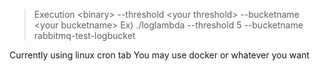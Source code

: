 > Execution
> \<binary> --threshold \<your threshold> --bucketname \<your bucketname>
> Ex) ./loglambda --threshold 5 --bucketname rabbitmq-test-logbucket

Currently using linux cron tab
You may use docker or whatever you want